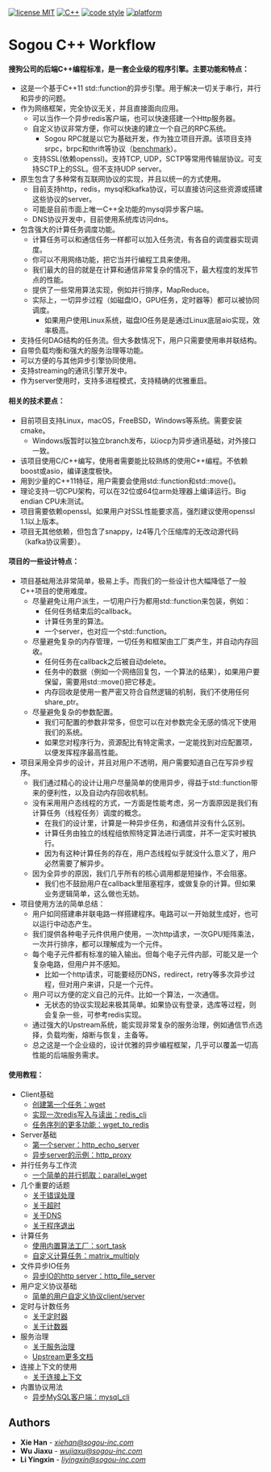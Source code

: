 [![license MIT](https://img.shields.io/badge/License-Apache-yellow.svg)](https://git.sogou-inc.com/wujiaxu/Filter/blob/master/LICENSE)
[![C++](https://img.shields.io/badge/language-c++-red.svg)](https://en.cppreference.com/)
[![code style](https://img.shields.io/badge/code%20style-google-blue.svg)](https://google.github.io/styleguide/cppguide.html)
[![platform](https://img.shields.io/badge/platform-linux%20%7C%20macos-lightgrey.svg)](#12-%E8%B7%A8%E5%B9%B3%E5%8F%B0%E6%94%AF%E6%8C%81)

# Sogou C++ Workflow
#### 搜狗公司的后端C++编程标准，是一套企业级的程序引擎。主要功能和特点：
  * 这是一个基于C++11 std::function的异步引擎。用于解决一切关于串行，并行和异步的问题。
  * 作为网络框架，完全协议无关，并且直接面向应用。
    * 可以当作一个异步redis客户端，也可以快速搭建一个Http服务器。
    * 自定义协议非常方便，你可以快速的建立一个自己的RPC系统。
      * Sogou RPC就是以它为基础开发，作为独立项目开源。该项目支持srpc，brpc和thrift等协议（[benchmark](https://github.com/holmes1412/sogou-rpc-benchmark)）。
    * 支持SSL(依赖openssl)。支持TCP, UDP，SCTP等常用传输层协议。可支持SCTP上的SSL。但不支持UDP server。
  * 原生包含了多种常有互联网协议的实现，并且以统一的方式使用。
    * 目前支持http，redis，mysql和kafka协议，可以直接访问这些资源或搭建这些协议的server。
    * 可能是目前市面上唯一C++全功能的mysql异步客户端。
    * DNS协议开发中，目前使用系统库访问dns。
  * 包含强大的计算任务调度功能。
    * 计算任务可以和通信任务一样都可以加入任务流，有各自的调度器实现调度。
    * 你可以不用网络功能，把它当并行编程工具来使用。
    * 我们最大的目的就是在计算和通信非常复杂的情况下，最大程度的发挥节点的性能。
    * 提供了一些常用算法实现，例如并行排序，MapReduce。
    * 实际上，一切异步过程（如磁盘IO，GPU任务，定时器等）都可以被协同调度。
      * 如果用户使用Linux系统，磁盘IO任务是是通过Linux底层aio实现，效率极高。
  * 支持任何DAG结构的任务流。但大多数情况下，用户只需要使用串并联结构。
  * 自带负载均衡和强大的服务治理等功能。
  * 可以方便的与其他异步引擎协同使用。
  * 支持streaming的通讯引擎开发中。
  * 作为server使用时，支持多进程模式，支持精确的优雅重启。

#### 相关的技术要点：
  * 目前项目支持Linux，macOS，FreeBSD，Windows等系统。需要安装cmake。
    * Windows版暂时以独立branch发布，以iocp为异步通讯基础，对外接口一致。
  * 该项目使用C/C++编写，使用者需要能比较熟练的使用C++编程。不依赖boost或asio，编译速度极快。
  * 用到少量的C++11特征，用户需要会使用std::function和std::move()。
  * 理论支持一切CPU架构，可以在32位或64位arm处理器上编译运行。Big endian CPU未测试。
  * 项目需要依赖openssl。如果用户对SSL性能要求高，强烈建议使用openssl 1.1以上版本。
  * 项目无其他依赖，但包含了snappy，lz4等几个压缩库的无改动源代码（kafka协议需要）。

#### 项目的一些设计特点：
  * 项目基础用法非常简单，极易上手。而我们的一些设计也大幅降低了一般C++项目的使用难度。
    * 尽量避免让用户派生，一切用户行为都用std::function来包装，例如：
      * 任何任务结束后的callback。
      * 计算任务里的算法。
      * 一个server，也对应一个std::function。
    * 尽量避免复杂的内存管理，一切任务和框架由工厂类产生，并自动内存回收。
      * 任何任务在callback之后被自动delete。
      * 任务中的数据（例如一个网络回复包，一个算法的结果），如果用户要保留，需要用std::move()把它移走。
      * 内存回收是使用一套严密又符合自然逻辑的机制，我们不使用任何share_ptr。
    * 尽量避免复杂的参数配置。
      * 我们可配置的参数非常多，但您可以在对参数完全无感的情况下使用我们的系统。
      * 如果您对程序行为，资源配比有特定需求，一定能找到对应配置项，以便发挥程序最高性能。
  * 项目采用全异步的设计，并且对用户不透明，用户需要知道自己在写异步程序。
    * 我们通过精心的设计让用户尽量简单的使用异步，得益于std::function带来的便利性，以及自动内存回收机制。
    * 没有采用用户态线程的方式，一方面是性能考虑，另一方面原因是我们有计算任务（线程任务）调度的概念。
      * 在我们的设计里，计算是一种异步任务，和通信并没有什么区别。
      * 计算任务由独立的线程组依照特定算法进行调度，并不一定实时被执行。
      * 因为有这种计算任务的存在，用户态线程似乎就没什么意义了，用户必然需要了解异步。
    * 因为全异步的原因，我们几乎所有的核心调用都是短操作，不会阻塞。
      * 我们也不鼓励用户在callback里阻塞程序，或做复杂的计算。但如果业务逻辑简单，这么做也无妨。
  * 项目使用方法的简单总结：
    * 用户如同搭建串并联电路一样搭建程序。电路可以一开始就生成好，也可以运行中动态产生。
    * 我们提供各种电子元件供用户使用，一次http请求，一次GPU矩阵乘法，一次并行排序，都可以理解成为一个元件。
    * 每个电子元件都有标准的输入输出。但每个电子元件内部，可能又是一个复杂电路，但用户并不感知。
      * 比如一个http请求，可能要经历DNS，redirect，retry等多次异步过程，但对用户来讲，只是一个元件。
    * 用户可以方便的定义自己的元件。比如一个算法，一次通信。
      * 无状态的协议实现起来极其简单。如果协议有登录，选库等过程，则会复杂一些，可参考redis实现。
    * 通过强大的Upstream系统，能实现非常复杂的服务治理，例如通信节点选择，负载均衡，熔断与恢复，主备等。
    * 总之这是一个企业级的，设计优雅的异步编程框架，几乎可以覆盖一切高性能的后端服务需求。

#### 使用教程：
  * Client基础
    * [创建第一个任务：wget](docs/tutorial-01-wget.md)
    * [实现一次redis写入与读出：redis_cli](docs/tutorial-02-redis_cli.md)
    * [任务序列的更多功能：wget_to_redis](docs/tutorial-03-wget_to_redis.md)
  * Server基础
    * [第一个server：http_echo_server](docs/tutorial-04-http_echo_server.md)
    * [异步server的示例：http_proxy](docs/tutorial-05-http_proxy.md)
  * 并行任务与工作流　
    * [一个简单的并行抓取：parallel_wget](docs/tutorial-06-parallel_wget.md)
  * 几个重要的话题
    * [关于错误处理](docs/about-error.md)
    * [关于超时](docs/about-timeout.md)
    * [关于DNS](docs/about-dns.md)
    * [关于程序退出](docs/about-exit.md)
  * 计算任务
    * [使用内置算法工厂：sort_task](docs/tutorial-07-sort_task.md)
    * [自定义计算任务：matrix_multiply](docs/tutorial-08-matrix_multiply.md)
  * 文件异步IO任务
    * [异步IO的http server：http_file_server](docs/tutorial-09-http_file_server.md)
  * 用户定义协议基础
    * [简单的用户自定义协议client/server](docs/tutorial-10-user_defined_protocol.md)
  * 定时与计数任务
    * [关于定时器](docs/about-timer.md)
    * [关于计数器](docs/about-counter.md)
  * 服务治理
    * [关于服务治理](docs/about-service-management.md)
    * [Upstream更多文档](docs/about-upstream.md)
  * 连接上下文的使用
    * [关于连接上下文](docs/about-connection-context.md)
  * 内置协议用法
    * [异步MySQL客户端：mysql_cli](docs/tutorial-12-mysql_cli.md)

## Authors

* **Xie Han** - *[xiehan@sogou-inc.com](mailto:xiehan@sogou-inc.com)*
* **Wu Jiaxu** - *[wujiaxu@sogou-inc.com](mailto:wujiaxu@sogou-inc.com)*
* **Li Yingxin** - *[liyingxin@sogou-inc.com](mailto:liyingxin@sogou-inc.com)*


